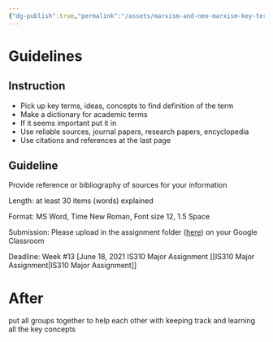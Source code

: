 ```yaml
---
{"dg-publish":true,"permalink":"/assets/marxism-and-neo-marxism-key-terms/guidelines/"}
---
```


# Guidelines

## Instruction

- Pick up key terms, ideas, concepts to find definition of the term
- Make a dictionary for academic terms
- If it seems important put it in
- Use reliable sources, journal papers, research papers, encyclopedia
- Use citations and references at the last page

## Guideline

Provide reference or bibliography of sources for your information

Length: at least 30 items (words) explained

Format: MS Word, Time New Roman, Font size 12, 1.5 Space

Submission: Please upload in the assignment folder ([here](https://classroom.google.com/u/2/c/MTk3NjU3NDczNTkz/a/MzI3NDQyMDU3NTcx/details)) on your Google Classroom

Deadline: Week #13 [June 18, 2021 IS310 Major Assignment [[IS310 Major Assignment\|IS310 Major Assignment]] 

# After

put all groups together to help each other with keeping track and learning all the key concepts